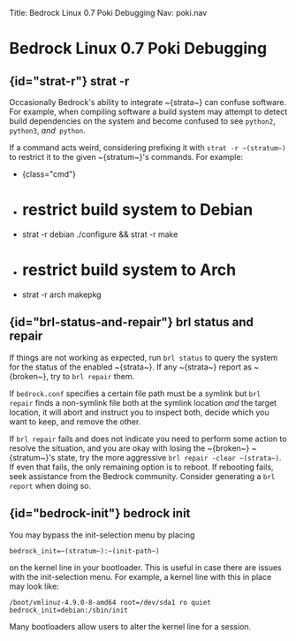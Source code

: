 Title: Bedrock Linux 0.7 Poki Debugging
Nav: poki.nav

Bedrock Linux 0.7 Poki Debugging
================================

## {id="strat-r"} strat -r

Occasionally Bedrock's ability to integrate ~{strata~} can confuse software.  For example, when compiling software a build system may attempt to detect build dependencies on the system and become confused to see `python2`, `python3`, *and*` python`.

If a command acts weird, considering prefixing it with `strat -r ~(stratum~)` to restrict it to the given ~{stratum~}'s commands.  For example:

- {class="cmd"}
- # restrict build system to Debian
- strat -r debian ./configure && strat -r make
- # restrict build system to Arch
- strat -r arch makepkg

## {id="brl-status-and-repair"} brl status and repair

If things are not working as expected, run `brl status` to query the system for the status of the enabled ~{strata~}.  If any ~{strata~} report as ~{broken~}, try to `brl repair` them.

If `bedrock.conf` specifies a certain file path must be a symlink but `brl repair` finds a non-symlink file both at the symlink location *and* the target location, it will abort and instruct you to inspect both, decide which you want to keep, and remove the other.

If `brl repair` fails and does not indicate you need to perform some action to resolve the situation, and you are okay with losing the ~{broken~} ~{stratum~}'s state, try the more aggressive `brl repair -clear ~(strata~)`.  If even that fails, the only remaining option is to reboot.  If rebooting fails, seek assistance from the Bedrock community.  Consider generating a `brl report` when doing so.

## {id="bedrock-init"} bedrock init

You may bypass the init-selection menu by placing

	bedrock_init=~(stratum~):~(init-path~)

on the kernel line in your bootloader.  This is useful in case there are issues with the init-selection menu.  For example, a kernel line with this in place may look like:

	/boot/vmlinuz-4.9.0-8-amd64 root=/dev/sda1 ro quiet bedrock_init=debian:/sbin/init

Many bootloaders allow users to alter the kernel line for a session.
